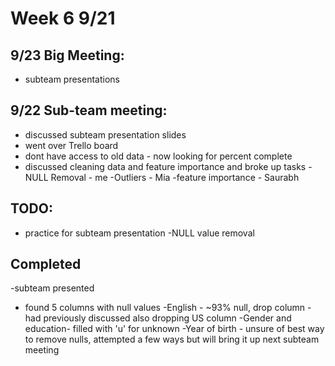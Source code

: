 # Week 6 9/21

## 9/23 Big Meeting:
  - subteam presentations
  
## 9/22 Sub-team meeting:
  - discussed subteam presentation slides
  - went over Trello board
  - dont have access to old data - now looking for percent complete
  - discussed cleaning data and feature importance and broke up tasks
     -NULL Removal - me
     -Outliers - Mia
     -feature importance - Saurabh


## TODO:
  - practice for subteam presentation
  -NULL value removal


## Completed
  -subteam presented
  - found 5 columns with null values
    -English - ~93% null, drop column
    -had previously discussed also dropping US column
    -Gender and education- filled with 'u' for unknown
    -Year of birth - unsure of best way to remove nulls, attempted a few ways but will bring it up next subteam meeting
